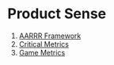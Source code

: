 # Product Sense

1. [AARRR Framework](https://github.com/vanessaaleung/DS-notes/blob/master/product-sense/aarrr.md)
2. [Critical Metrics](https://github.com/vanessaaleung/DS-notes/blob/master/product-sense/critical-metrics.md)
3. [Game Metrics](https://github.com/vanessaaleung/DS-notes/blob/master/product-sense/game-metrics.md)
